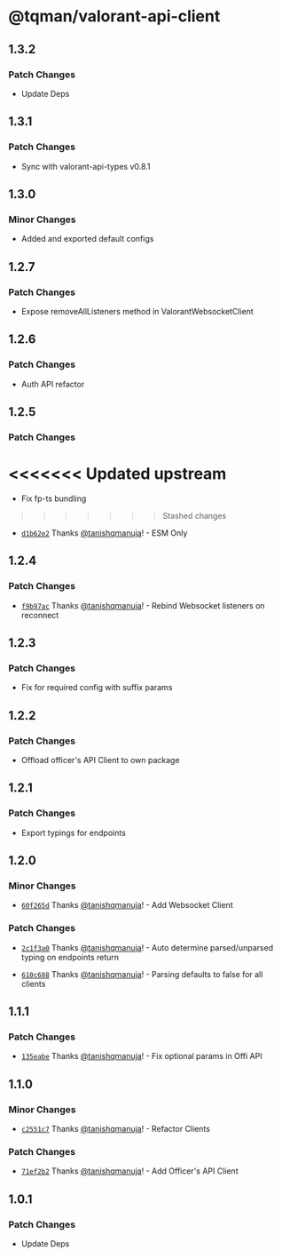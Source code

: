 # @tqman/valorant-api-client

## 1.3.2

### Patch Changes

- Update Deps

## 1.3.1

### Patch Changes

- Sync with valorant-api-types v0.8.1

## 1.3.0

### Minor Changes

- Added and exported default configs

## 1.2.7

### Patch Changes

- Expose removeAllListeners method in ValorantWebsocketClient

## 1.2.6

### Patch Changes

- Auth API refactor

## 1.2.5

### Patch Changes

# <<<<<<< Updated upstream

- Fix fp-ts bundling

> > > > > > > Stashed changes

- [`d1b62e2`](https://github.com/tanishqmanuja/valorant-api-client/commit/d1b62e2732baead09d809353580ffeb897972047) Thanks [@tanishqmanuja](https://github.com/tanishqmanuja)! - ESM Only

## 1.2.4

### Patch Changes

- [`f9b97ac`](https://github.com/tanishqmanuja/valorant-api-client/commit/f9b97acd98f9754db1215e2beef96353a78d9ac9) Thanks [@tanishqmanuja](https://github.com/tanishqmanuja)! - Rebind Websocket listeners on reconnect

## 1.2.3

### Patch Changes

- Fix for required config with suffix params

## 1.2.2

### Patch Changes

- Offload officer's API Client to own package

## 1.2.1

### Patch Changes

- Export typings for endpoints

## 1.2.0

### Minor Changes

- [`60f265d`](https://github.com/tanishqmanuja/valorant-api-client/commit/60f265d6a2e6aa837cb7bdaf5bc4fa308a55b4dc) Thanks [@tanishqmanuja](https://github.com/tanishqmanuja)! - Add Websocket Client

### Patch Changes

- [`2c1f3a0`](https://github.com/tanishqmanuja/valorant-api-client/commit/2c1f3a0ae7473faf4c4ff5436a2d4bcd4b75e878) Thanks [@tanishqmanuja](https://github.com/tanishqmanuja)! - Auto determine parsed/unparsed typing on endpoints return

- [`610c688`](https://github.com/tanishqmanuja/valorant-api-client/commit/610c6880a706a547d2bd007b54bf4e53be392bef) Thanks [@tanishqmanuja](https://github.com/tanishqmanuja)! - Parsing defaults to false for all clients

## 1.1.1

### Patch Changes

- [`135eabe`](https://github.com/tanishqmanuja/valorant-api-client/commit/135eabeb50eeb88047c086d4bed53dea7aaf5a2a) Thanks [@tanishqmanuja](https://github.com/tanishqmanuja)! - Fix optional params in Offi API

## 1.1.0

### Minor Changes

- [`c2551c7`](https://github.com/tanishqmanuja/valorant-api-client/commit/c2551c7dd3f9aa96c63e245b8e68c447a983aa1a) Thanks [@tanishqmanuja](https://github.com/tanishqmanuja)! - Refactor Clients

### Patch Changes

- [`71ef2b2`](https://github.com/tanishqmanuja/valorant-api-client/commit/71ef2b2e207e8bccd96ead4ccbeca4826a618c9d) Thanks [@tanishqmanuja](https://github.com/tanishqmanuja)! - Add Officer's API Client

## 1.0.1

### Patch Changes

- Update Deps
